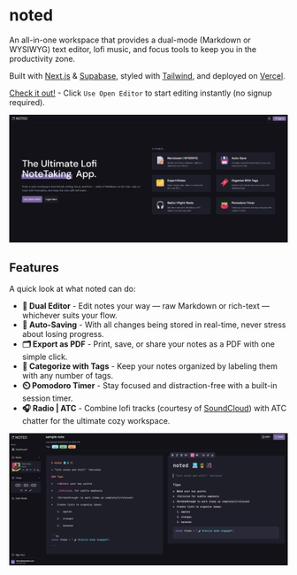 # noted 

An all-in-one workspace that provides a dual-mode (Markdown or WYSIWYG) text editor, lofi music, and focus tools to keep you in the productivity zone. 

Built with [Next.js](https://nextjs.org/) & [Supabase](https://supabase.com/), styled with [Tailwind](https://tailwindcss.com/), and deployed on [Vercel](https://vercel.com/).

[Check it out!](https://noted-lofi.vercel.app/) - Click `Use Open Editor` to start editing instantly (no signup required).
<br>

![Preview](./assets/landing_scrnshot.png)

## Features
A quick look at what noted can do:
- **📝 Dual Editor** - Edit notes your way — raw Markdown or rich-text — whichever suits your flow. 
- **💾 Auto-Saving** - With all changes being stored in real-time, never stress about losing progress.
- **🗂️ Export as PDF** - Print, save, or share your notes as a PDF with one simple click.
- **🔖 Categorize with Tags** - Keep your notes organized by labeling them with any number of tags.
- **⏲️ Pomodoro Timer** - Stay focused and distraction-free with a built-in session timer. 
- **🎧 Radio | ATC** - Combine lofi tracks (courtesy of [SoundCloud](https://soundcloud.com/)) with ATC chatter for the ultimate cozy workspace.

![Preview](./assets/editor_scrnshot.png)
